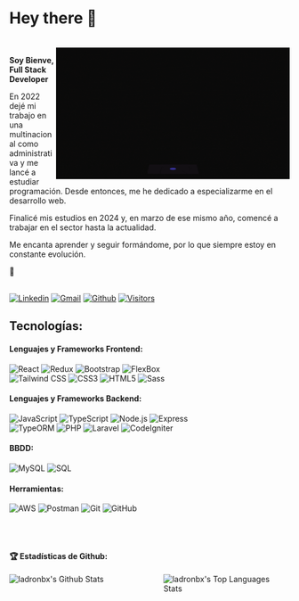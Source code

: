 # Hey there 👋

</br>
<img src="gift-github.gif" alt="side Image" align="right" width="420" height="auto" />
<p><strong>Soy Bienve, Full Stack Developer</strong></p>
<p>En 2022 dejé mi trabajo en una multinacional como administrativa y me lancé a estudiar programación. Desde entonces, me he dedicado a especializarme en el desarrollo web.</p>
<p>Finalicé mis estudios en 2024 y, en marzo de ese mismo año, comencé a trabajar en el sector hasta la actualidad.</p>
<p>Me encanta aprender y seguir formándome, por lo que siempre estoy en constante evolución.</p> 🌱 
</br>
</br>

[![Linkedin](https://img.shields.io/badge/-LinkedIn-blue?style=flat&logo=Linkedin&logoColor=white)](https://www.linkedin.com/in/ladronbx)
[![Gmail](https://img.shields.io/badge/-Gmail-c14438?style=flat&logo=Gmail&logoColor=white)](mailto:ladronbravovlc@gmail.com)
[![Github](https://img.shields.io/badge/-ladronbx-black?style=flat&labelColor=black&logo=github&logoColor=white)](https://gitstats.me/ladronbx)
[![Visitors](https://visitor-badge.laobi.icu/badge?page_id=ladronbx.ladronbx)](https://github.com/ladronbx)


## Tecnologías:
#### Lenguajes y Frameworks Frontend:
![React](https://img.shields.io/badge/React-61DAFB?style=for-the-badge&logo=react&logoColor=white&labelColor=101010)
![Redux](https://img.shields.io/badge/Redux-764ABC?style=for-the-badge&logo=redux&logoColor=white&labelColor=101010)
![Bootstrap](https://img.shields.io/badge/Bootstrap-7952B3?style=for-the-badge&logo=bootstrap&logoColor=white&labelColor=101010)
![FlexBox](https://img.shields.io/badge/FlexBox-DE4B25?style=for-the-badge&logo=flexbox&logoColor=white&labelColor=101010)
</br>
![Tailwind CSS](https://img.shields.io/badge/Tailwind_CSS-38B2AC?style=for-the-badge&logo=tailwind-css&logoColor=white&labelColor=101010)
![CSS3](https://img.shields.io/badge/CSS3-1572B6?style=for-the-badge&logo=css3&logoColor=white&labelColor=101010)
![HTML5](https://img.shields.io/badge/HTML5-E34F26?style=for-the-badge&logo=html5&logoColor=white&labelColor=101010)
![Sass](https://img.shields.io/badge/Sass-CC6699?style=for-the-badge&logo=sass&logoColor=white&labelColor=101010)
</br>

#### Lenguajes y Frameworks Backend:
![JavaScript](https://img.shields.io/badge/JavaScript-F7DF1E?style=for-the-badge&logo=javascript&logoColor=white&labelColor=101010)
![TypeScript](https://img.shields.io/badge/TypeScript-3178C6?style=for-the-badge&logo=typescript&logoColor=white&labelColor=101010)
![Node.js](https://img.shields.io/badge/Node.js-339933?style=for-the-badge&logo=node.js&logoColor=white&labelColor=101010)
![Express](https://img.shields.io/badge/Express-000000?style=for-the-badge&logo=express&logoColor=white&labelColor=101010)
</br>
![TypeORM](https://img.shields.io/badge/TypeORM-376e9d?style=for-the-badge&labelColor=101010)
![PHP](https://img.shields.io/badge/PHP-777BB4?style=for-the-badge&logo=php&logoColor=white&labelColor=101010)
![Laravel](https://img.shields.io/badge/Laravel-FF2D20?style=for-the-badge&logo=laravel&logoColor=white&labelColor=101010)
![CodeIgniter](https://img.shields.io/badge/CodeIgniter-EF4223?style=for-the-badge&logo=codeigniter&logoColor=white&labelColor=101010)
</br>

#### BBDD:
![MySQL](https://img.shields.io/badge/MySQL-4479A1?style=for-the-badge&logo=mysql&logoColor=white&labelColor=101010)
![SQL](https://img.shields.io/badge/SQL-4479A1?style=for-the-badge&logo=database&logoColor=white&labelColor=101010)
</br>

#### Herramientas:
![AWS](https://img.shields.io/badge/AWS-232F3E?style=for-the-badge&logo=amazon-aws&logoColor=white&labelColor=101010)
![Postman](https://img.shields.io/badge/Postman-FF6C37?style=for-the-badge&logo=postman&logoColor=white&labelColor=101010)
![Git](https://img.shields.io/badge/Git-F05032?style=for-the-badge&logo=git&logoColor=white&labelColor=101010)
![GitHub](https://img.shields.io/badge/GitHub-181717?style=for-the-badge&logo=github&logoColor=white&labelColor=101010)

</br>

</br>


#### 🏆 Estadísticas de Github:
<p>
  <img alt="ladronbx's Github Stats" src="https://github-readme-stats.vercel.app/api?username=ladronbx&show_icons=true&hide_border=true&theme=nord" width="47%"/>
<img align="right" alt="ladronbx's Top Languages Stats" src="https://github-readme-stats.vercel.app/api/top-langs/?username=ladronbx&hide_border=true&layout=compact&theme=nord" width="45%"/>
</p>
